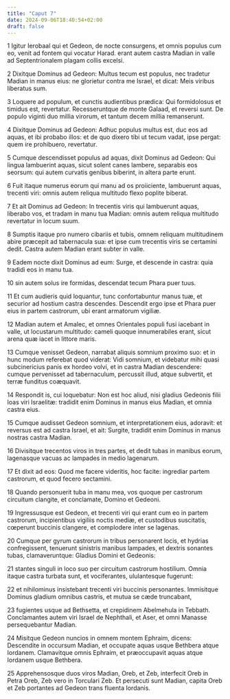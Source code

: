 ```yaml
---
title: "Caput 7"
date: 2024-09-06T18:40:54+02:00
draft: false
---
```




1 Igitur Ierobaal qui et Gedeon, de nocte consurgens, et omnis populus cum eo, venit ad fontem qui vocatur Harad. erant autem castra Madian in valle ad Septentrionalem plagam collis excelsi.

2 Dixitque Dominus ad Gedeon: Multus tecum est populus, nec tradetur Madian in manus eius: ne glorietur contra me Israel, et dicat: Meis viribus liberatus sum.

3 Loquere ad populum, et cunctis audientibus prædica: Qui formidolosus et timidus est, revertatur. Recesseruntque de monte Galaad, et reversi sunt. De populo viginti duo millia virorum, et tantum decem millia remanserunt.

4 Dixitque Dominus ad Gedeon: Adhuc populus multus est, duc eos ad aquas, et ibi probabo illos: et de quo dixero tibi ut tecum vadat, ipse pergat: quem ire prohibuero, revertatur.

5 Cumque descendisset populus ad aquas, dixit Dominus ad Gedeon: Qui lingua lambuerint aquas, sicut solent canes lambere, separabis eos seorsum: qui autem curvatis genibus biberint, in altera parte erunt.

6 Fuit itaque numerus eorum qui manu ad os proiiciente, lambuerunt aquas, trecenti viri: omnis autem reliqua multitudo flexo poplite biberat.

7 Et ait Dominus ad Gedeon: In trecentis viris qui lambuerunt aquas, liberabo vos, et tradam in manu tua Madian: omnis autem reliqua multitudo revertatur in locum suum.

8 Sumptis itaque pro numero cibariis et tubis, omnem reliquam multitudinem abire præcepit ad tabernacula sua: et ipse cum trecentis viris se certamini dedit. Castra autem Madian erant subter in valle.

9 Eadem nocte dixit Dominus ad eum: Surge, et descende in castra: quia tradidi eos in manu tua.

10 sin autem solus ire formidas, descendat tecum Phara puer tuus.

11 Et cum audieris quid loquantur, tunc confortabuntur manus tuæ, et securior ad hostium castra descendes. Descendit ergo ipse et Phara puer eius in partem castrorum, ubi erant armatorum vigiliæ.

12 Madian autem et Amalec, et omnes Orientales populi fusi iacebant in valle, ut locustarum multitudo: cameli quoque innumerabiles erant, sicut arena quæ iacet in littore maris.

13 Cumque venisset Gedeon, narrabat aliquis somnium proximo suo: et in hunc modum referebat quod viderat: Vidi somnium, et videbatur mihi quasi subcinericius panis ex hordeo volvi, et in castra Madian descendere: cumque pervenisset ad tabernaculum, percussit illud, atque subvertit, et terræ funditus coæquavit.

14 Respondit is, cui loquebatur: Non est hoc aliud, nisi gladius Gedeonis filii Ioas viri Israelitæ: tradidit enim Dominus in manus eius Madian, et omnia castra eius.

15 Cumque audisset Gedeon somnium, et interpretationem eius, adoravit: et reversus est ad castra Israel, et ait: Surgite, tradidit enim Dominus in manus nostras castra Madian.

16 Divisitque trecentos viros in tres partes, et dedit tubas in manibus eorum, lagenasque vacuas ac lampades in medio lagenarum.

17 Et dixit ad eos: Quod me facere videritis, hoc facite: ingrediar partem castrorum, et quod fecero sectamini.

18 Quando personuerit tuba in manu mea, vos quoque per castrorum circuitum clangite, et conclamate, Domino et Gedeoni.

19 Ingressusque est Gedeon, et trecenti viri qui erant cum eo in partem castrorum, incipientibus vigiliis noctis mediæ, et custodibus suscitatis, cœperunt buccinis clangere, et complodere inter se lagenas.

20 Cumque per gyrum castrorum in tribus personarent locis, et hydrias confregissent, tenuerunt sinistris manibus lampades, et dextris sonantes tubas, clamaveruntque: Gladius Domini et Gedeonis:

21 stantes singuli in loco suo per circuitum castrorum hostilium. Omnia itaque castra turbata sunt, et vociferantes, ululantesque fugerunt:

22 et nihilominus insistebant trecenti viri buccinis personantes. Immisitque Dominus gladium omnibus castris, et mutua se cæde truncabant,

23 fugientes usque ad Bethsetta, et crepidinem Abelmehula in Tebbath. Conclamantes autem viri Israel de Nephthali, et Aser, et omni Manasse persequebantur Madian.

24 Misitque Gedeon nuncios in omnem montem Ephraim, dicens: Descendite in occursum Madian, et occupate aquas usque Bethbera atque Iordanem. Clamavitque omnis Ephraim, et præoccupavit aquas atque Iordanem usque Bethbera.

25 Apprehensosque duos viros Madian, Oreb, et Zeb, interfecit Oreb in Petra Oreb, Zeb vero in Torculari Zeb. Et persecuti sunt Madian, capita Oreb et Zeb portantes ad Gedeon trans fluenta Iordanis.

